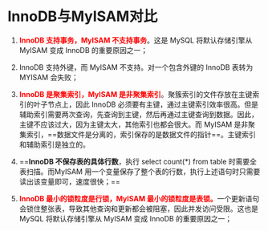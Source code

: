 # InnoDB与MyISAM对比

1. <font color='red'>**InnoDB 支持事务，MyISAM 不支持事务**</font>。这是 MySQL 将默认存储引擎从 MyISAM 变成 InnoDB 的重要原因之一；

2. InnoDB 支持外键，而 MyISAM 不支持。对一个包含外键的 InnoDB 表转为 MYISAM 会失败；  

3. <font color='red'>**InnoDB 是聚集索引，MyISAM 是非聚集索引**</font>。聚簇索引的文件存放在主键索引的叶子节点上，因此 InnoDB 必须要有主键，通过主键索引效率很高。但是辅助索引需要两次查询，先查询到主键，然后再通过主键查询到数据。因此，主键不应该过大，因为主键太大，其他索引也都会很大。而 MyISAM 是非聚集索引，==数据文件是分离的，索引保存的是数据文件的指针==。主键索引和辅助索引是独立的。 

4. ==**InnoDB 不保存表的具体行数**，执行 select count(*) from table 时需要全表扫描。而MyISAM 用一个变量保存了整个表的行数，执行上述语句时只需要读出该变量即可，速度很快；==    

5. <font color='red'>**InnoDB 最小的锁粒度是行锁，MyISAM 最小的锁粒度是表锁。**</font>一个更新语句会锁住整张表，导致其他查询和更新都会被阻塞，因此并发访问受限。这也是 MySQL 将默认存储引擎从 MyISAM 变成 InnoDB 的重要原因之一；

